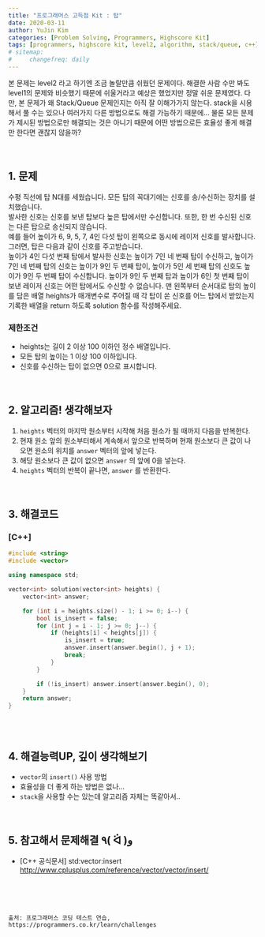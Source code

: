 ```yaml
---
title: "프로그래머스 고득점 Kit : 탑"
date: 2020-03-11
author: YuJin Kim
categories: [Problem Solving, Programmers, Highscore Kit]
tags: [programmers, highscore kit, level2, algorithm, stack/queue, c++]
# sitemap:
#     changefreq: daily
---
```


본 문제는 level2 라고 하기엔 조금 놀랄만큼 쉬웠던 문제이다. 해결한 사람 수만 봐도 level1의 문제와 비슷했기 때문에 쉬울거라고 예상은 했었지만 정말 쉬운 문제였다. 다만, 본 문제가 왜 Stack/Queue 문제인지는 아직 잘 이해가가지 않는다. stack을 시용해서 풀 수는 있으나 여러가지 다른 방법으로도 해결 가능하기 때문에... 물론 모든 문제가 제시된 방법으로만 해결되는 것은 아니기 때문에 어떤 방법으로든 효율성 좋게 해결만 한다면 괜찮지 않을까?  
<br/>
<br/>

## 1. 문제

수평 직선에 탑 N대를 세웠습니다. 모든 탑의 꼭대기에는 신호를 송/수신하는 장치를 설치했습니다.  
발사한 신호는 신호를 보낸 탑보다 높은 탑에서만 수신합니다. 또한, 한 번 수신된 신호는 다른 탑으로 송신되지 않습니다.  
예를 들어 높이가 6, 9, 5, 7, 4인 다섯 탑이 왼쪽으로 동시에 레이저 신호를 발사합니다. 그러면, 탑은 다음과 같이 신호를 주고받습니다.  
높이가 4인 다섯 번째 탑에서 발사한 신호는 높이가 7인 네 번째 탑이 수신하고, 높이가 7인 네 번째 탑의 신호는 높이가 9인 두 번째 탑이, 높이가 5인 세 번째 탑의 신호도 높이가 9인 두 번째 탑이 수신합니다. 높이가 9인 두 번째 탑과 높이가 6인 첫 번째 탑이 보낸 레이저 신호는 어떤 탑에서도 수신할 수 없습니다.
맨 왼쪽부터 순서대로 탑의 높이를 담은 배열 heights가 매개변수로 주어질 때 각 탑이 쏜 신호를 어느 탑에서 받았는지 기록한 배열을 return 하도록 solution 함수를 작성해주세요.

### 제한조건

- heights는 길이 2 이상 100 이하인 정수 배열입니다.
- 모든 탑의 높이는 1 이상 100 이하입니다.
- 신호를 수신하는 탑이 없으면 0으로 표시합니다.
  <br/><br/><br/>

## 2. 알고리즘! 생각해보자

1. `heights` 벡터의 마지막 원소부터 시작해 처음 원소가 될 때까지 다음을 반복한다.
2. 현재 원소 앞의 원소부터해서 계속해서 앞으로 반복하며 현재 원소보다 큰 값이 나오면 원소의 위치를 `answer` 벡터의 앞에 넣는다.
3. 해당 원소보다 큰 값이 없으면 `answer` 의 앞에 0을 넣는다.
4. `heights` 벡터의 반복이 끝나면, `answer` 를 반환한다.  
   <br/><br/>

## 3. 해결코드

### [C++]

```c++
#include <string>
#include <vector>

using namespace std;

vector<int> solution(vector<int> heights) {
    vector<int> answer;

    for (int i = heights.size() - 1; i >= 0; i--) {
        bool is_insert = false;
        for (int j = i - 1; j >= 0; j--) {
            if (heights[i] < heights[j]) {
                is_insert = true;
                answer.insert(answer.begin(), j + 1);
                break;
            }
        }

        if (!is_insert) answer.insert(answer.begin(), 0);
    }
    return answer;
}
```

<br/><br/>

## 4. 해결능력UP, 깊이 생각해보기

- `vector`의 `insert()` 사용 방법
- 효율성을 더 좋게 하는 방법은 없나...
- `stack`을 사용할 수는 있는데 알고리즘 자체는 똑같아서..
  <br/><br/><br/>

## 5. 참고해서 문제해결 ٩( ᐛ )و

- [C++ 공식문서] std:vector:insert <http://www.cplusplus.com/reference/vector/vector/insert/>

<br/><br/><br/>

```
출처: 프로그래머스 코딩 테스트 연습, https://programmers.co.kr/learn/challenges
```

